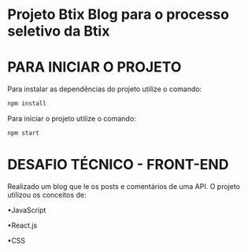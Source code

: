 # Projeto Btix Blog para o processo seletivo da Btix

# PARA INICIAR O PROJETO

Para instalar as dependências do projeto utilize o comando:

```sh
npm install
```

Para iniciar o projeto utilize o comando:

```sh
npm start
```

# DESAFIO TÉCNICO - FRONT-END

Realizado um blog que le os posts e comentários de uma API. O projeto utilizou os conceitos de:

•JavaScript

•React.js

•CSS
